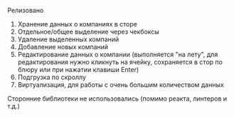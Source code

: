Релизовано

1. Хранение данных о компаниях в сторе
2. Отдельное/общее выделение через чекбоксы
3. Удаление выделенных компаний
4. Добавление новых компаний
5. Редактирование данных о компании (выполняется "на лету", для редактирования нужно кликнуть на ячейку, сохраняется в стор по блюру или при нажатии клавиши Enter)
6. Подгрузка по скроллу
7. Виртуализация, для работы с очень большим количеством данных

Сторонние библиотеки не использовались (помимо реакта, линтеров и т.д.)
